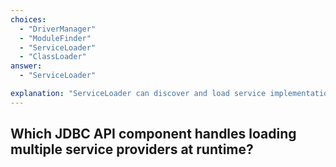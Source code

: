 ```yaml
---
choices:
  - "DriverManager"
  - "ModuleFinder"
  - "ServiceLoader"
  - "ClassLoader"
answer:
  - "ServiceLoader"

explanation: "ServiceLoader can discover and load service implementations defined in modules."
---
```


## Which JDBC API component handles loading multiple service providers at runtime?
